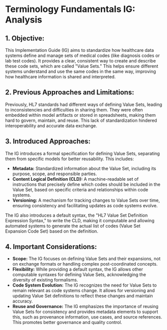 # Terminology Fundamentals IG: Analysis

## 1. Objective:

This Implementation Guide (IG) aims to standardize how healthcare data systems define and manage sets of medical codes (like diagnosis codes or lab test codes).  It provides a clear, consistent way to create and describe these code sets, which are called "Value Sets." This helps ensure different systems understand and use the same codes in the same way, improving how healthcare information is shared and interpreted.

## 2. Previous Approaches and Limitations:

Previously, HL7 standards had different ways of defining Value Sets, leading to inconsistencies and difficulties in sharing them. They were often embedded within model artifacts or stored in spreadsheets, making them hard to govern, maintain, and reuse. This lack of standardization hindered interoperability and accurate data exchange.

## 3. Introduced Approaches:

The IG introduces a formal specification for defining Value Sets, separating them from specific models for better reusability. This includes:

* **Metadata:** Standardized information about the Value Set, including its purpose, scope, and responsible parties.
* **Content Logical Definition (CLD):** A machine-readable set of instructions that precisely define which codes should be included in the Value Set, based on specific criteria and relationships within code systems.
* **Versioning:**  A mechanism for tracking changes to Value Sets over time, ensuring consistency and facilitating updates as code systems evolve.

The IG also introduces a default syntax, the "HL7 Value Set Definition Expression Syntax," to write the CLD, making it computable and allowing automated systems to generate the actual list of codes (Value Set Expansion Code Set) based on the definition.

## 4. Important Considerations:

* **Scope:** The IG focuses on defining Value Sets and their expansions, not on exchange formats or handling complex post-coordinated concepts.
* **Flexibility:** While providing a default syntax, the IG allows other computable syntaxes for defining Value Sets, acknowledging the diversity of existing formalisms.
* **Code System Evolution:** The IG recognizes the need for Value Sets to remain relevant as code systems change. It allows for versioning and updating Value Set definitions to reflect these changes and maintain accuracy.
* **Reuse and Governance:** The IG emphasizes the importance of reusing Value Sets for consistency and provides metadata elements to support this, such as provenance information, use cases, and source references. This promotes better governance and quality control. 
